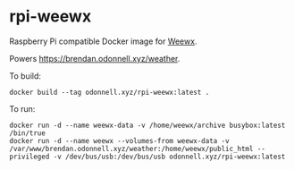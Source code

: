 # rpi-weewx

Raspberry Pi compatible Docker image for [Weewx](http://weewx.com/).

Powers https://brendan.odonnell.xyz/weather.

To build:
```
docker build --tag odonnell.xyz/rpi-weewx:latest .
```

To run:
```
docker run -d --name weewx-data -v /home/weewx/archive busybox:latest /bin/true
docker run -d --name weewx --volumes-from weewx-data -v /var/www/brendan.odonnell.xyz/weather:/home/weewx/public_html --privileged -v /dev/bus/usb:/dev/bus/usb odonnell.xyz/rpi-weewx:latest
```
